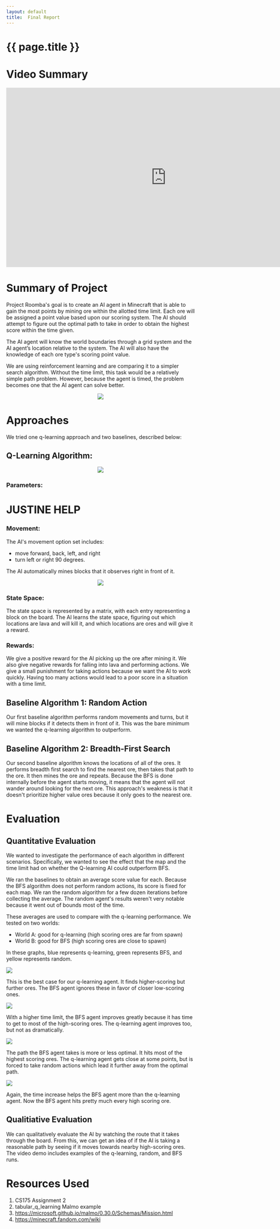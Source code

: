 ```yaml
---
layout: default
title:  Final Report
---
```


# {{ page.title }}

# Video Summary
<iframe width="854" height="480" src="https://www.youtube.com/embed/0GCA_a-loek" title="YouTube video player" frameborder="0" allow="accelerometer; autoplay; clipboard-write; encrypted-media; gyroscope; picture-in-picture" allowfullscreen></iframe>


# Summary of Project
Project Roomba's goal is to create an AI agent in Minecraft that is able to gain the most points by mining ore within the allotted time limit. Each ore will be assigned a point value based upon our scoring system. The AI should attempt to figure out the optimal path to take in order to obtain the highest score within the time given.

The AI agent will know the world boundaries through a grid system and the AI agent’s location relative to the system. The AI will also have the knowledge of each ore type's scoring point value.

We are using reinforcement learning and are comparing it to a simpler search algorithm. Without the time limit, this task would be a relatively simple path problem. However, because the agent is timed, the problem becomes one that the AI agent can solve better.

<p align="center">
  <img src="img/final/environment.JPG">
</p>

# Approaches
We tried one q-learning approach and two baselines, described below:

## Q-Learning Algorithm:
<p align="center">
  <img src="img/qlearning_formula.JPG">
</p>

### Parameters:
# JUSTINE HELP

### Movement:
The AI's movement option set includes:
- move forward, back, left, and right
- turn left or right 90 degrees.

The AI automatically mines blocks that it observes right in front of it.

<p align="center">
  <img src="img/qlearning_pseudocode.JPG">
</p>

### State Space:
The state space is represented by a matrix, with each entry representing a block on the board. The AI learns the state space, figuring out which locations are lava and will kill it, and which locations are ores and will give it a reward.

### Rewards:
We give a positive reward for the AI picking up the ore after mining it. We also give negative rewards for falling into lava and performing actions. We give a small punishment for taking actions because we want the AI to work quickly. Having too many actions would lead to a poor score in a situation with a time limit.

## Baseline Algorithm 1: Random Action
Our first baseline algorithm performs random movements and turns, but it will mine blocks if it detects them in front of it. This was the bare minimum we wanted the q-learning algorithm to outperform.

## Baseline Algorithm 2: Breadth-First Search
Our second baseline algorithm knows the locations of all of the ores. It performs breadth first search to find the nearest ore, then takes that path to the ore. It then mines the ore and repeats. Because the BFS is done internally before the agent starts moving, it means that the agent will not wander around looking for the next ore. This approach's weakness is that it doesn't prioritize higher value ores because it only goes to the nearest ore.

# Evaluation

## Quantitative Evaluation
We wanted to investigate the performance of each algorithm in different scenarios. Specifically, we wanted to see the effect that the map and the time limit had on whether the Q-learning AI could outperform BFS.

We ran the baselines to obtain an average score value for each. Because the BFS algorithm does not perform random actions, its score is fixed for each map. We ran the random algorithm for a few dozen iterations before collecting the average. The random agent's results weren't very notable because it went out of bounds most of the time.

These averages are used to compare with the q-learning performance. We tested on two worlds:
- World A: good for q-learning (high scoring ores are far from spawn)
- World B: good for BFS (high scoring ores are close to spawn)

In these graphs, blue represents q-learning, green represents BFS, and yellow represents random.

<p align="left">
  <img src="img/final/new_world_30.jpg">
</p>

This is the best case for our q-learning agent. It finds higher-scoring but further ores. The BFS agent ignores these in favor of closer low-scoring ones.

<p align="left">
  <img src="img/final/new_world_50.jpg">
</p>

With a higher time limit, the BFS agent improves greatly because it has time to get to most of the high-scoring ores. The q-learning agent improves too, but not as dramatically.

<p align="left">
  <img src="img/final/old_world_30.jpg">
</p>

The path the BFS agent takes is more or less optimal. It hits most of the highest scoring ores. The q-learning agent gets close at some points, but is forced to take random actions which lead it further away from the optimal path.

<p align="left">
  <img src="img/final/old_world_50.jpg">
</p>

Again, the time increase helps the BFS agent more than the q-learning agent. Now the BFS agent hits pretty much every high scoring ore.

## Qualitiative Evaluation
We can qualitatively evaluate the AI by watching the route that it takes through the board. From this, we can get an idea of if the AI is taking a reasonable path by seeing if it moves towards nearby high-scoring ores. The video demo includes examples of the q-learning, random, and BFS runs.


# Resources Used
1. CS175 Assignment 2
2. tabular_q_learning Malmo example
3. https://microsoft.github.io/malmo/0.30.0/Schemas/Mission.html
4. https://minecraft.fandom.com/wiki